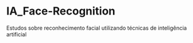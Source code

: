 # IA_Face-Recognition
 Estudos sobre reconhecimento facial utilizando técnicas de inteligência artificial
